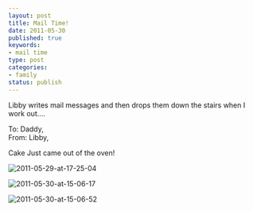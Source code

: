 ```yaml
--- 
layout: post
title: Mail Time!
date: 2011-05-30
published: true
keywords: 
- mail time
type: post
categories: 
- family
status: publish
---
```

Libby writes mail messages and then drops them down the stairs when I work out....

To: Daddy,  
From: Libby,   

Cake Just came out of the oven!

![2011-05-29-at-17-25-04](http://media.eick.us/2011/05/2011-05-29-at-17.25.04.jpg)

![2011-05-30-at-15-06-17](http://media.eick.us/2011/05/2011-05-30-at-15.06.17.jpg)

![2011-05-30-at-15-06-52](http://media.eick.us/2011/05/2011-05-30-at-15.06.52.jpg)

